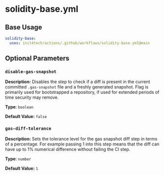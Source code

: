 # solidity-base.yml

## Base Usage

```yml
solidity-base:
  uses: init4tech/actions/.github/workflows/solidity-base.yml@main
```

## Optional Parameters

### `disable-gas-snapshot`

**Description:** Disables the step to check if a diff is present in the current committed `.gas-snapshot` file and a freshly generated snapshot. Flag is primarily used for bootstrapped a repository, if used for extended periods of time security may remove.

**Type**: `boolean`

**Default Value:** `false`

### `gas-diff-tolerance`

**Description:** Sets the tolerance level for the gas snapshot diff step in terms of a percentage. For example passing 1 into this step means that the diff can have up to 1% numerical difference without failing the CI step.

**Type**: `number`

**Default Value:** `1`
